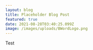 ```yaml
---
layout: blog
title: Placeholder Blog Post
featured: true
date: 2021-08-28T03:40:25.099Z
image: /images/uploads/BWordLogo.png
---
```

Test